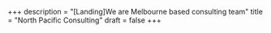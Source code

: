 +++
description = "[Landing]We are Melbourne based consulting team"
title = "North Pacific Consulting"
draft = false
+++
